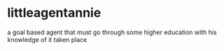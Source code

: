 # littleagentannie
a goal based agent that must go through some higher education with his knowledge of it taken place
